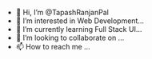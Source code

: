 - 👋 Hi, I’m @TapashRanjanPal
- 👀 I’m interested in Web Development...
- 🌱 I’m currently learning Full Stack UI...
- 💞️ I’m looking to collaborate on ...
- 📫 How to reach me ...

<!---
TapashRanjanPal/TapashRanjanPal is a ✨ special ✨ repository because its `README.md` (this file) appears on your GitHub profile.
You can click the Preview link to take a look at your changes.
--->
